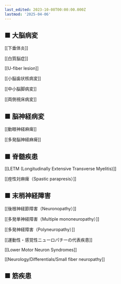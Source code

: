 ```yaml
---
last_edited: 2023-10-08T00:00:00.000Z
lastmod: '2025-04-06'
---
```





  

## ■ 大脳病変

  

  

  

[[下垂体炎]]

[[白質脳症]]

[[U-fiber lesion]]

[[小脳歯状核病変]]

[[中小脳脚病変]]

[[両側視床病変]]

  

## ■ 脳神経病変

[[動眼神経麻痺]]

[[多発脳神経麻痺]]

  

  

## ■ 脊髄疾患

[[LETM (Longitudinally Extensive Transverse Myelitis)]]

[[痙性対麻痺（Spastic parapresis）]]

  

  

## ■ 末梢神経障害

[[後根神経節障害（Neuronopathy）]]

[[多発単神経障害（Multiple mononeuropathy）]]

[[多発神経障害（Polyneuropathy）]]

[[運動性・感覚性ニューロパチーの代表疾患]]

  

[[Lower Motor Neuron Syndromes]]

  

[[Neurology/Differentials/Small fiber neuropathy]]

  

  

## ■ 筋疾患
